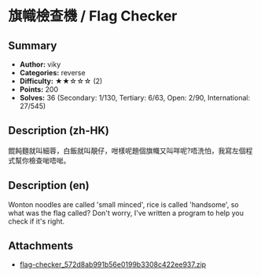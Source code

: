 旗幟檢查機 / Flag Checker
===

## Summary

* **Author:** viky
* **Categories:** reverse
* **Difficulty:** ★★☆☆☆ (2)
* **Points:** 200
* **Solves:** 36 (Secondary: 1/130, Tertiary: 6/63, Open: 2/90, International: 27/545)

## Description (zh-HK)

餛飩麵就叫細蓉，白飯就叫靚仔，咁樣呢題個旗幟又叫咩呢?唔洗怕，我寫左個程式幫你檢查啱唔啱。

## Description (en)

Wonton noodles are called 'small minced', rice is called 'handsome', so what was the flag called? Don't worry, I've written a program to help you check if it's right.

## Attachments

- [flag-checker_572d8ab991b56e0199b3308c422ee937.zip](https://github.com/blackb6a/hkcert-ctf-2024-challenges-public/releases/download/v1.0.0/flag-checker_572d8ab991b56e0199b3308c422ee937.zip)




